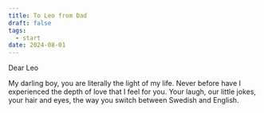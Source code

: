 ```yaml
---
title: To Leo from Dad
draft: false
tags:
  - start
date: 2024-08-01
---
```

Dear Leo

My darling boy, you are literally the light of my life. Never before have I experienced the depth of love that I feel for you. Your laugh, our little jokes, your hair and eyes, the way you switch between Swedish and English. 
